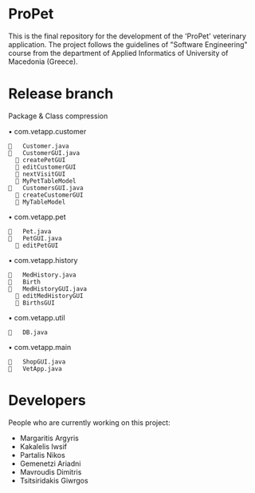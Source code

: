 ProPet
=======

This is the final repository for the development of the 'ProPet' veterinary application.
The project follows the guidelines of "Software Engineering" course from the department of Applied Informatics of University of Macedonia (Greece).

Release branch
===============
Package & Class compression

•  com.vetapp.customer

    	Customer.java
    	CustomerGUI.java
      	createPetGUI
      	editCustomerGUI
      	nextVisitGUI
      	MyPetTableModel
    	CustomersGUI.java
      	createCustomerGUI
      	MyTableModel
•	com.vetapp.pet

    	Pet.java
    	PetGUI.java
      	editPetGUI
•	com.vetapp.history

    	MedHistory.java
    	Birth
    	MedHistoryGUI.java
      	editMedHistoryGUI
      	BirthsGUI
      
•	com.vetapp.util

    	DB.java
•	com.vetapp.main

    	ShopGUI.java
    	VetApp.java


Developers
===========

People who are currently working on this project:

- Margaritis Argyris
- Kakalelis Iwsif
- Partalis Nikos
- Gemenetzi Ariadni
- Mavroudis Dimitris
- Tsitsiridakis Giwrgos

